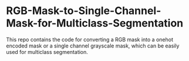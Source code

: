# RGB-Mask-to-Single-Channel-Mask-for-Multiclass-Segmentation
This repo contains the code for converting a RGB mask into a onehot encoded mask or a single channel grayscale mask, which can be easily used for multiclass segmentation.
